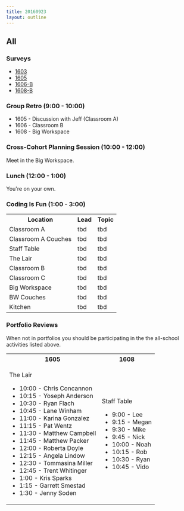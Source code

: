 ```yaml
---
title: 20160923
layout: outline
---
```


## All

### Surveys

* [1603]()
* [1605](https://goo.gl/forms/cKGcmu0RDyfGiZLo1)
* [1606-B]()
* [1608-B](https://goo.gl/forms/sLx8DIp0yBJJCzVF3)

### Group Retro (9:00 - 10:00)
* 1605 - Discussion with Jeff (Classroom A)
* 1606 - Classroom B
* 1608 - Big Workspace

### Cross-Cohort Planning Session (10:00 - 12:00)
Meet in the Big Workspace.

### Lunch (12:00 - 1:00)
You're on your own.

### Coding Is Fun (1:00 - 3:00)
<table>
  <tbody>
    <tr>
      <th>Location</th>
      <th>Lead</th>
      <th>Topic</th>
    </tr>
    <tr>
      <td>Classroom A</td>
      <td>tbd</td>
      <td>tbd</td>
    </tr>
    <tr>
      <td>Classroom A Couches</td>
      <td>tbd</td>
      <td>tbd</td>
    </tr>
    <tr>
      <td>Staff Table</td>
      <td>tbd</td>
      <td>tbd</td>
    </tr>
    <tr>
      <td>The Lair</td>
      <td>tbd</td>
      <td>tbd</td>
    </tr>
    <tr>
      <td>Classroom B</td>
      <td>tbd</td>
      <td>tbd</td>
    </tr>
    <tr>
      <td>Classroom C</td>
      <td>tbd</td>
      <td>tbd</td>
    </tr>
    <tr>
      <td>Big Workspace</td>
      <td>tbd</td>
      <td>tbd</td>
    </tr>
    <tr>
      <td>BW Couches</td>
      <td>tbd</td>
      <td>tbd</td>
    </tr>
    <tr>
      <td>Kitchen</td>
      <td>tbd</td>
      <td>tbd</td>
    </tr>
  </tbody>
</table>



### Portfolio Reviews
When not in portfolios you should be participating in the the all-school activities listed above.

<table>
  <tbody>
    <tr>
      <th>1605</th>
      <th>1608</th>
    </tr>
    <tr>
      <td>
        <p>The Lair</p>
        <ul>
          <li>10:00 - Chris Concannon</li>
           <li> 10:15 - Yoseph Anderson</li>
           <li> 10:30 - Ryan Flach</li>
           <li> 10:45 - Lane Winham</li>
           <li> 11:00 - Karina Gonzalez</li>
           <li> 11:15 - Pat Wentz</li>
           <li> 11:30 - Matthew Campbell</li>
           <li> 11:45 - Matthew Packer</li>
           <li> 12:00 - Roberta Doyle</li>
           <li> 12:15 - Angela Lindow</li>
           <li> 12:30 - Tommasina Miller</li>
           <li> 12:45 - Trent Whitinger</li>
           <li> 1:00 - Kris Sparks</li>
           <li> 1:15 - Garrett Smestad</li>
           <li> 1:30 - Jenny Soden</li>
        </ul>
      </td>
      <td>
        <p>Staff Table</p>
        <ul>
          <li>9:00 - Lee</li>
          <li>9:15 - Megan</li>
          <li>9:30 - Mike</li>
          <li>9:45 - Nick</li>
          <li>10:00 - Noah</li>
          <li>10:15 - Rob</li>
          <li>10:30 - Ryan</li>
          <li>10:45 - Vido</li>
        </ul>
      </td>
    </tr>
  </tbody>
</table>
